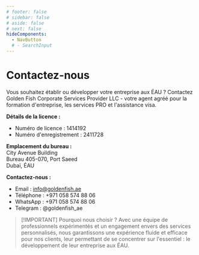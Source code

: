 ```yaml
---
# footer: false
# sidebar: false
# aside: false
# next: false
hideComponents:
  - NavButton
  # - SearchInput
---
```


<!-- <p>
  <img src="/img/Logo.avif" alt="logo" width="100" height="100" style="margin-left: 50%;">
</p> -->

# Contactez-nous

Vous souhaitez établir ou développer votre entreprise aux ÉAU ? Contactez Golden Fish Corporate Services Provider LLC - votre agent agréé pour la formation d'entreprise, les services PRO et l'assistance visa.

**Détails de la licence :**

- Numéro de licence : 1414192
- Numéro d'enregistrement : 2411728

**Emplacement du bureau :**  
City Avenue Building  
Bureau 405-070, Port Saeed  
Dubaï, ÉAU

**Contactez-nous :**

- Email : info@goldenfish.ae
- Téléphone : +971 058 574 88 06
- WhatsApp : +971 058 574 88 06
- Telegram : @goldenfish_ae

<!-- WhatsApp us at [+971 058 574 88 06](https://wa.me/message/KDLD4FZVW7EUC1)
Telegram us at [@goldenfish_ae](https://t.me/goldenfish_ae) -->

> [!IMPORTANT] Pourquoi nous choisir ?
> Avec une équipe de professionnels expérimentés et un engagement envers des services personnalisés, nous garantissons une expérience fluide et efficace pour nos clients, leur permettant de se concentrer sur l'essentiel : le développement de leur entreprise aux ÉAU.

<ContactFormModalNav buttonText="Parler à un expert" formStyle="display: block; margin: 2rem auto;"/>